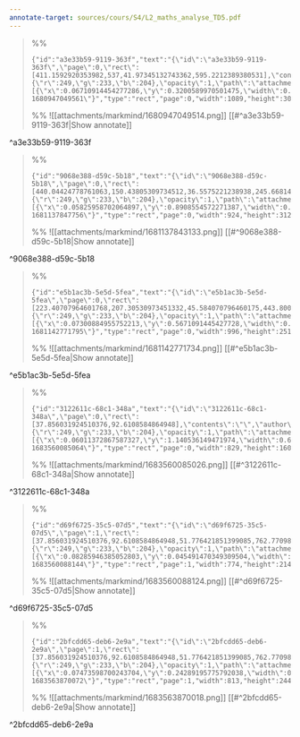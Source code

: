 ```yaml
---
annotate-target: sources/cours/S4/L2_maths_analyse_TD5.pdf
---
```


>%%
>```annotate-json
>{"id":"a3e33b59-9119-363f","text":"{\"id\":\"a3e33b59-9119-363f\",\"page\":0,\"rect\":[411.1592920353982,537,41.97345132743362,595.2212389380531],\"contents\":\"\",\"author\":\"\",\"color\":{\"r\":249,\"g\":233,\"b\":204},\"opacity\":1,\"path\":\"attachments/markmind/1680947049514.png\",\"relateRect\":[{\"x\":0.06710914454277286,\"y\":0.3200589970501475,\"width\":0.8030973451327433,\"height\":0.22566371681415928}],\"pdfName\":\"sources/cours/S4/L2_maths_analyse_TD5.pdf\",\"pageWidth\":1356,\"imageAbsolutePath\":\"app://local/Users/oscarplaisant/devoirs/cours/attachments/markmind/1680947049514.png?1680947049561\"}","type":"rect","page":0,"width":1089,"height":306,"pdfName":"sources/cours/S4/L2_maths_analyse_TD5.pdf"}
>```
>%%
>![[attachments/markmind/1680947049514.png]]
>[[#^a3e33b59-9119-363f|Show annotate]]
>
^a3e33b59-9119-363f

>%%
>```annotate-json
>{"id":"9068e388-d59c-5b18","text":"{\"id\":\"9068e388-d59c-5b18\",\"page\":0,\"rect\":[440.04424778761063,150.43805309734512,36.5575221238938,245.6681415929203],\"contents\":\"\",\"author\":\"\",\"color\":{\"r\":249,\"g\":233,\"b\":204},\"opacity\":1,\"path\":\"attachments/markmind/1681137843133.png\",\"relateRect\":[{\"x\":0.05825958702064897,\"y\":0.8908554572271387,\"width\":0.6814159292035398,\"height\":0.23008849557522124}],\"pdfName\":\"sources/cours/S4/L2_maths_analyse_TD5.pdf\",\"pageWidth\":1356,\"imageAbsolutePath\":\"app://local/Users/oscarplaisant/devoirs/cours/attachments/markmind/1681137843133.png?1681137847756\"}","type":"rect","page":0,"width":924,"height":312,"pdfName":"sources/cours/S4/L2_maths_analyse_TD5.pdf"}
>```
>%%
>![[attachments/markmind/1681137843133.png]]
>[[#^9068e388-d59c-5b18|Show annotate]]
>
^9068e388-d59c-5b18

>%%
>```annotate-json
>{"id":"e5b1ac3b-5e5d-5fea","text":"{\"id\":\"e5b1ac3b-5e5d-5fea\",\"page\":0,\"rect\":[223.40707964601768,207.30530973451332,45.584070796460175,443.8008849557522],\"contents\":\"\",\"author\":\"\",\"color\":{\"r\":249,\"g\":233,\"b\":204},\"opacity\":1,\"path\":\"attachments/markmind/1681142771734.png\",\"relateRect\":[{\"x\":0.07300884955752213,\"y\":0.5671091445427728,\"width\":0.7345132743362832,\"height\":0.1851032448377581}],\"pdfName\":\"sources/cours/S4/L2_maths_analyse_TD5.pdf\",\"pageWidth\":1356,\"imageAbsolutePath\":\"app://local/Users/oscarplaisant/devoirs/cours/attachments/markmind/1681142771734.png?1681142771795\"}","type":"rect","page":0,"width":996,"height":251,"pdfName":"sources/cours/S4/L2_maths_analyse_TD5.pdf"}
>```
>%%
>![[attachments/markmind/1681142771734.png]]
>[[#^e5b1ac3b-5e5d-5fea|Show annotate]]
>
^e5b1ac3b-5e5d-5fea

>%%
>```annotate-json
>{"id":"3122611c-68c1-348a","text":"{\"id\":\"3122611c-68c1-348a\",\"page\":0,\"rect\":[37.856031924510376,92.6108584864948],\"contents\":\"\",\"author\":\"\",\"color\":{\"r\":249,\"g\":233,\"b\":204},\"opacity\":1,\"path\":\"attachments/markmind/1683560085026.png\",\"relateRect\":[{\"x\":0.06011372867587327,\"y\":1.140536149471974,\"width\":0.6734362307067425,\"height\":0.12997562956945571}],\"pdfName\":\"sources/cours/S4/L2_maths_analyse_TD5.pdf\",\"pageWidth\":1231,\"imageAbsolutePath\":\"app://local/Users/oscarplaisant/devoirs/cours/attachments/markmind/1683560085026.png?1683560085064\"}","type":"rect","page":0,"width":829,"height":160,"pdfName":"sources/cours/S4/L2_maths_analyse_TD5.pdf"}
>```
>%%
>![[attachments/markmind/1683560085026.png]]
>[[#^3122611c-68c1-348a|Show annotate]]
>
^3122611c-68c1-348a

>%%
>```annotate-json
>{"id":"d69f6725-35c5-07d5","text":"{\"id\":\"d69f6725-35c5-07d5\",\"page\":1,\"rect\":[37.856031924510376,92.6108584864948,51.776421851399085,762.7709802275843],\"contents\":\"\",\"author\":\"\",\"color\":{\"r\":249,\"g\":233,\"b\":204},\"opacity\":1,\"path\":\"attachments/markmind/1683560088124.png\",\"relateRect\":[{\"x\":0.08285946385052803,\"y\":0.045491470349309504,\"width\":0.628757108042242,\"height\":0.17384240454914704}],\"pdfName\":\"sources/cours/S4/L2_maths_analyse_TD5.pdf\",\"pageWidth\":1231,\"imageAbsolutePath\":\"app://local/Users/oscarplaisant/devoirs/cours/attachments/markmind/1683560088124.png?1683560088144\"}","type":"rect","page":1,"width":774,"height":214,"pdfName":"sources/cours/S4/L2_maths_analyse_TD5.pdf"}
>```
>%%
>![[attachments/markmind/1683560088124.png]]
>[[#^d69f6725-35c5-07d5|Show annotate]]
>
^d69f6725-35c5-07d5

>%%
>```annotate-json
>{"id":"2bfcdd65-deb6-2e9a","text":"{\"id\":\"2bfcdd65-deb6-2e9a\",\"page\":1,\"rect\":[37.856031924510376,92.6108584864948,51.776421851399085,762.7709802275843,46.8048540203674,641.890095516301],\"contents\":\"\",\"author\":\"\",\"color\":{\"r\":249,\"g\":233,\"b\":204},\"opacity\":1,\"path\":\"attachments/markmind/1683563870018.png\",\"relateRect\":[{\"x\":0.07473598700243704,\"y\":0.24289195775792038,\"width\":0.6604386677497969,\"height\":0.19821283509341997}],\"pdfName\":\"sources/cours/S4/L2_maths_analyse_TD5.pdf\",\"pageWidth\":1231,\"imageAbsolutePath\":\"app://local/Users/oscarplaisant/devoirs/cours/attachments/markmind/1683563870018.png?1683563870072\"}","type":"rect","page":1,"width":813,"height":244,"pdfName":"sources/cours/S4/L2_maths_analyse_TD5.pdf"}
>```
>%%
>![[attachments/markmind/1683563870018.png]]
>[[#^2bfcdd65-deb6-2e9a|Show annotate]]
>
^2bfcdd65-deb6-2e9a

